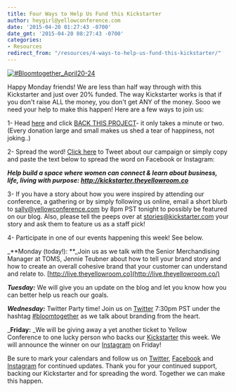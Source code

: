 ```yaml
---
title: Four Ways to Help Us Fund this Kickstarter
author: heygirl@yellowconference.com
date: '2015-04-20 01:27:43 -0700'
date_gmt: '2015-04-20 08:27:43 -0700'
categories:
- Resources
redirect_from: "/resources/4-ways-to-help-us-fund-this-kickstarter/"
---
```


[![#Bloomtogether_April20-24](https://yellow-blog-images.imgix.net/2015/04/Bloomtogether_April20-24.jpg)](https://yellow-blog-images.imgix.net/2015/04/Bloomtogether_April20-24.jpg)

Happy Monday friends! We are less than half way through with this Kickstarter and just over 20% funded. The way Kickstarter works is that if you don't raise ALL the money, you don't get ANY of the money. Sooo we need your help to make this happen! Here are a few ways to join us:

1- Head [here](https://www.kickstarter.com/projects/1439745204/the-yellow-room-a-digital-hub-for-creative-world-c) and click [BACK THIS PROJECT](https://www.kickstarter.com/projects/1439745204/the-yellow-room-a-digital-hub-for-creative-world-c)- it only takes a minute or two. (Every donation large and small makes us shed a tear of happiness, not joking..)

2- Spread the word! [Click here](https://twitter.com/intent/tweet?text=help+build+a+space+where+women+can+connect+%26+learn+about+business%2C+life%2C+living+with+purpose%3A+http%3A%2F%2Fbit.ly%2F1c4SkXu+&source=clicktotweet&related=clicktotweet) to Tweet about our campaign or simply copy and paste the text below to spread the word on Facebook or Instagram:

_**Help build a space where women can connect & learn about business, life, living with purpose: http://kickstarter.theyellowroom.co**_

3- If you have a story about how you were inspired by attending our conference, a gathering or by simply following us online, email a short blurb to [sally@yellowconference.com](mailto:sally@yellowconference.com) by 8pm PST tonight to possibly be featured on our blog. Also, please tell the peeps over at [stories@kickstarter.com](mailto:stories@kickstarter.com) your story and ask them to feature us as a staff pick!

4- Participate in one of our events happening this week! See below.

_**Monday (today!): **_Join us as we talk with the Senior Merchandising Manager at TOMS, Jennie Teubner about how to tell your brand story and how to create an overall cohesive brand that your customer can understand and relate to. [http://live.theyellowroom.co](http://live.theyellowroom.co/)

_**Tuesday:**_ We will give you an update on the blog and let you know how you can better help us reach our goals.

_**Wednesday:**_ Twitter Party time! Join us on [Twitter](https://twitter.com/yellowconf) 7:30pm PST under the hashtag [#bloomtogether](https://twitter.com/hashtag/bloomtogether?src=hash) as we talk about branding from the heart.

_**Friday:** _We will be giving away a yet another ticket to Yellow Conference to one lucky person who backs our [Kickstarter](https://www.kickstarter.com/projects/1439745204/the-yellow-room-a-digital-hub-for-creative-world-c) this week. We will announce the winner on our [Instagram](https://instagram.com/yellowconference/) on Friday!

Be sure to mark your calendars and follow us on [Twitter](https://twitter.com/yellowconf), [Facebook](https://www.facebook.com/pages/The-Yellow-Conference/1393841977549340) and [Instagram](https://instagram.com/yellowconference/) for continued updates. Thank you for your continued support, backing our Kickstarter and for spreading the word. Together we can make this happen.
